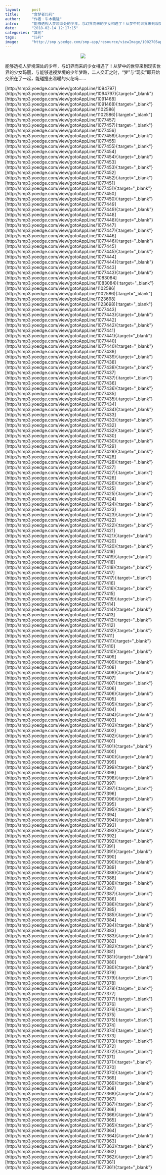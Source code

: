 ```yaml
---
layout:     post
title:      "食梦者玛利"
author:     "作者：牛木義隆"
intro:      "能够透视人梦境深处的少年，与幻界而来的少女相遇了！从梦中的世界来到现实世界的少女玛丽，与能够透视梦境的少年梦路，二人交汇之时，“梦”与“现实”即开始交织在了一起，能碰撞出温暖的火花吗……"
date:       "2018-02-14 12:17:15"
categories: "其他"
tags:       "玛利"
image:      "http://smp.yoedge.com/smp-app/resource/viewImage/1002705appline.png"
---
```

<div style="text-align: center">
<p><img src="http://smp.yoedge.com/smp-app/resource/viewImage/1002705appline.png"/></p>
</div>
<p class="post-meta">
<span>能够透视人梦境深处的少年，与幻界而来的少女相遇了！从梦中的世界来到现实世界的少女玛丽，与能够透视梦境的少年梦路，二人交汇之时，“梦”与“现实”即开始交织在了一起，能碰撞出温暖的火花吗……</span>
</p>
[http://smp3.yoedge.com/view/gotoAppLine/1094797](http://smp3.yoedge.com/view/gotoAppLine/1094797){:target="_blank"}
[http://smp3.yoedge.com/view/gotoAppLine/1091468](http://smp3.yoedge.com/view/gotoAppLine/1091468){:target="_blank"}
[http://smp3.yoedge.com/view/gotoAppLine/1102586](http://smp3.yoedge.com/view/gotoAppLine/1102586){:target="_blank"}
[http://smp3.yoedge.com/view/gotoAppLine/1077457](http://smp3.yoedge.com/view/gotoAppLine/1077457){:target="_blank"}
[http://smp3.yoedge.com/view/gotoAppLine/1077456](http://smp3.yoedge.com/view/gotoAppLine/1077456){:target="_blank"}
[http://smp3.yoedge.com/view/gotoAppLine/1077455](http://smp3.yoedge.com/view/gotoAppLine/1077455){:target="_blank"}
[http://smp3.yoedge.com/view/gotoAppLine/1077454](http://smp3.yoedge.com/view/gotoAppLine/1077454){:target="_blank"}
[http://smp3.yoedge.com/view/gotoAppLine/1077453](http://smp3.yoedge.com/view/gotoAppLine/1077453){:target="_blank"}
[http://smp3.yoedge.com/view/gotoAppLine/1077452](http://smp3.yoedge.com/view/gotoAppLine/1077452){:target="_blank"}
[http://smp3.yoedge.com/view/gotoAppLine/1077451](http://smp3.yoedge.com/view/gotoAppLine/1077451){:target="_blank"}
[http://smp3.yoedge.com/view/gotoAppLine/1077450](http://smp3.yoedge.com/view/gotoAppLine/1077450){:target="_blank"}
[http://smp3.yoedge.com/view/gotoAppLine/1077449](http://smp3.yoedge.com/view/gotoAppLine/1077449){:target="_blank"}
[http://smp3.yoedge.com/view/gotoAppLine/1077448](http://smp3.yoedge.com/view/gotoAppLine/1077448){:target="_blank"}
[http://smp3.yoedge.com/view/gotoAppLine/1077447](http://smp3.yoedge.com/view/gotoAppLine/1077447){:target="_blank"}
[http://smp3.yoedge.com/view/gotoAppLine/1077446](http://smp3.yoedge.com/view/gotoAppLine/1077446){:target="_blank"}
[http://smp3.yoedge.com/view/gotoAppLine/1077445](http://smp3.yoedge.com/view/gotoAppLine/1077445){:target="_blank"}
[http://smp3.yoedge.com/view/gotoAppLine/1077444](http://smp3.yoedge.com/view/gotoAppLine/1077444){:target="_blank"}
[http://smp3.yoedge.com/view/gotoAppLine/1077443](http://smp3.yoedge.com/view/gotoAppLine/1077443){:target="_blank"}
[http://smp3.yoedge.com/view/gotoAppLine/1083084](http://smp3.yoedge.com/view/gotoAppLine/1083084){:target="_blank"}
[http://smp3.yoedge.com/view/gotoAppLine/1102586](http://smp3.yoedge.com/view/gotoAppLine/1102586){:target="_blank"}
[http://smp3.yoedge.com/view/gotoAppLine/1123698](http://smp3.yoedge.com/view/gotoAppLine/1123698){:target="_blank"}
[http://smp3.yoedge.com/view/gotoAppLine/1077443](http://smp3.yoedge.com/view/gotoAppLine/1077443){:target="_blank"}
[http://smp3.yoedge.com/view/gotoAppLine/1077442](http://smp3.yoedge.com/view/gotoAppLine/1077442){:target="_blank"}
[http://smp3.yoedge.com/view/gotoAppLine/1077441](http://smp3.yoedge.com/view/gotoAppLine/1077441){:target="_blank"}
[http://smp3.yoedge.com/view/gotoAppLine/1077440](http://smp3.yoedge.com/view/gotoAppLine/1077440){:target="_blank"}
[http://smp3.yoedge.com/view/gotoAppLine/1077439](http://smp3.yoedge.com/view/gotoAppLine/1077439){:target="_blank"}
[http://smp3.yoedge.com/view/gotoAppLine/1077438](http://smp3.yoedge.com/view/gotoAppLine/1077438){:target="_blank"}
[http://smp3.yoedge.com/view/gotoAppLine/1077437](http://smp3.yoedge.com/view/gotoAppLine/1077437){:target="_blank"}
[http://smp3.yoedge.com/view/gotoAppLine/1077436](http://smp3.yoedge.com/view/gotoAppLine/1077436){:target="_blank"}
[http://smp3.yoedge.com/view/gotoAppLine/1077435](http://smp3.yoedge.com/view/gotoAppLine/1077435){:target="_blank"}
[http://smp3.yoedge.com/view/gotoAppLine/1077434](http://smp3.yoedge.com/view/gotoAppLine/1077434){:target="_blank"}
[http://smp3.yoedge.com/view/gotoAppLine/1077433](http://smp3.yoedge.com/view/gotoAppLine/1077433){:target="_blank"}
[http://smp3.yoedge.com/view/gotoAppLine/1077432](http://smp3.yoedge.com/view/gotoAppLine/1077432){:target="_blank"}
[http://smp3.yoedge.com/view/gotoAppLine/1077430](http://smp3.yoedge.com/view/gotoAppLine/1077430){:target="_blank"}
[http://smp3.yoedge.com/view/gotoAppLine/1077429](http://smp3.yoedge.com/view/gotoAppLine/1077429){:target="_blank"}
[http://smp3.yoedge.com/view/gotoAppLine/1077428](http://smp3.yoedge.com/view/gotoAppLine/1077428){:target="_blank"}
[http://smp3.yoedge.com/view/gotoAppLine/1077427](http://smp3.yoedge.com/view/gotoAppLine/1077427){:target="_blank"}
[http://smp3.yoedge.com/view/gotoAppLine/1077426](http://smp3.yoedge.com/view/gotoAppLine/1077426){:target="_blank"}
[http://smp3.yoedge.com/view/gotoAppLine/1077425](http://smp3.yoedge.com/view/gotoAppLine/1077425){:target="_blank"}
[http://smp3.yoedge.com/view/gotoAppLine/1077424](http://smp3.yoedge.com/view/gotoAppLine/1077424){:target="_blank"}
[http://smp3.yoedge.com/view/gotoAppLine/1077423](http://smp3.yoedge.com/view/gotoAppLine/1077423){:target="_blank"}
[http://smp3.yoedge.com/view/gotoAppLine/1077422](http://smp3.yoedge.com/view/gotoAppLine/1077422){:target="_blank"}
[http://smp3.yoedge.com/view/gotoAppLine/1077421](http://smp3.yoedge.com/view/gotoAppLine/1077421){:target="_blank"}
[http://smp3.yoedge.com/view/gotoAppLine/1077420](http://smp3.yoedge.com/view/gotoAppLine/1077420){:target="_blank"}
[http://smp3.yoedge.com/view/gotoAppLine/1077419](http://smp3.yoedge.com/view/gotoAppLine/1077419){:target="_blank"}
[http://smp3.yoedge.com/view/gotoAppLine/1077418](http://smp3.yoedge.com/view/gotoAppLine/1077418){:target="_blank"}
[http://smp3.yoedge.com/view/gotoAppLine/1077417](http://smp3.yoedge.com/view/gotoAppLine/1077417){:target="_blank"}
[http://smp3.yoedge.com/view/gotoAppLine/1077416](http://smp3.yoedge.com/view/gotoAppLine/1077416){:target="_blank"}
[http://smp3.yoedge.com/view/gotoAppLine/1077415](http://smp3.yoedge.com/view/gotoAppLine/1077415){:target="_blank"}
[http://smp3.yoedge.com/view/gotoAppLine/1077414](http://smp3.yoedge.com/view/gotoAppLine/1077414){:target="_blank"}
[http://smp3.yoedge.com/view/gotoAppLine/1077413](http://smp3.yoedge.com/view/gotoAppLine/1077413){:target="_blank"}
[http://smp3.yoedge.com/view/gotoAppLine/1077412](http://smp3.yoedge.com/view/gotoAppLine/1077412){:target="_blank"}
[http://smp3.yoedge.com/view/gotoAppLine/1077411](http://smp3.yoedge.com/view/gotoAppLine/1077411){:target="_blank"}
[http://smp3.yoedge.com/view/gotoAppLine/1077410](http://smp3.yoedge.com/view/gotoAppLine/1077410){:target="_blank"}
[http://smp3.yoedge.com/view/gotoAppLine/1077409](http://smp3.yoedge.com/view/gotoAppLine/1077409){:target="_blank"}
[http://smp3.yoedge.com/view/gotoAppLine/1077408](http://smp3.yoedge.com/view/gotoAppLine/1077408){:target="_blank"}
[http://smp3.yoedge.com/view/gotoAppLine/1077407](http://smp3.yoedge.com/view/gotoAppLine/1077407){:target="_blank"}
[http://smp3.yoedge.com/view/gotoAppLine/1077406](http://smp3.yoedge.com/view/gotoAppLine/1077406){:target="_blank"}
[http://smp3.yoedge.com/view/gotoAppLine/1077405](http://smp3.yoedge.com/view/gotoAppLine/1077405){:target="_blank"}
[http://smp3.yoedge.com/view/gotoAppLine/1077404](http://smp3.yoedge.com/view/gotoAppLine/1077404){:target="_blank"}
[http://smp3.yoedge.com/view/gotoAppLine/1077403](http://smp3.yoedge.com/view/gotoAppLine/1077403){:target="_blank"}
[http://smp3.yoedge.com/view/gotoAppLine/1077402](http://smp3.yoedge.com/view/gotoAppLine/1077402){:target="_blank"}
[http://smp3.yoedge.com/view/gotoAppLine/1077401](http://smp3.yoedge.com/view/gotoAppLine/1077401){:target="_blank"}
[http://smp3.yoedge.com/view/gotoAppLine/1077400](http://smp3.yoedge.com/view/gotoAppLine/1077400){:target="_blank"}
[http://smp3.yoedge.com/view/gotoAppLine/1077399](http://smp3.yoedge.com/view/gotoAppLine/1077399){:target="_blank"}
[http://smp3.yoedge.com/view/gotoAppLine/1077398](http://smp3.yoedge.com/view/gotoAppLine/1077398){:target="_blank"}
[http://smp3.yoedge.com/view/gotoAppLine/1077397](http://smp3.yoedge.com/view/gotoAppLine/1077397){:target="_blank"}
[http://smp3.yoedge.com/view/gotoAppLine/1077396](http://smp3.yoedge.com/view/gotoAppLine/1077396){:target="_blank"}
[http://smp3.yoedge.com/view/gotoAppLine/1077395](http://smp3.yoedge.com/view/gotoAppLine/1077395){:target="_blank"}
[http://smp3.yoedge.com/view/gotoAppLine/1077394](http://smp3.yoedge.com/view/gotoAppLine/1077394){:target="_blank"}
[http://smp3.yoedge.com/view/gotoAppLine/1077393](http://smp3.yoedge.com/view/gotoAppLine/1077393){:target="_blank"}
[http://smp3.yoedge.com/view/gotoAppLine/1077392](http://smp3.yoedge.com/view/gotoAppLine/1077392){:target="_blank"}
[http://smp3.yoedge.com/view/gotoAppLine/1077391](http://smp3.yoedge.com/view/gotoAppLine/1077391){:target="_blank"}
[http://smp3.yoedge.com/view/gotoAppLine/1077390](http://smp3.yoedge.com/view/gotoAppLine/1077390){:target="_blank"}
[http://smp3.yoedge.com/view/gotoAppLine/1077389](http://smp3.yoedge.com/view/gotoAppLine/1077389){:target="_blank"}
[http://smp3.yoedge.com/view/gotoAppLine/1077388](http://smp3.yoedge.com/view/gotoAppLine/1077388){:target="_blank"}
[http://smp3.yoedge.com/view/gotoAppLine/1077387](http://smp3.yoedge.com/view/gotoAppLine/1077387){:target="_blank"}
[http://smp3.yoedge.com/view/gotoAppLine/1077386](http://smp3.yoedge.com/view/gotoAppLine/1077386){:target="_blank"}
[http://smp3.yoedge.com/view/gotoAppLine/1077385](http://smp3.yoedge.com/view/gotoAppLine/1077385){:target="_blank"}
[http://smp3.yoedge.com/view/gotoAppLine/1077384](http://smp3.yoedge.com/view/gotoAppLine/1077384){:target="_blank"}
[http://smp3.yoedge.com/view/gotoAppLine/1077383](http://smp3.yoedge.com/view/gotoAppLine/1077383){:target="_blank"}
[http://smp3.yoedge.com/view/gotoAppLine/1077382](http://smp3.yoedge.com/view/gotoAppLine/1077382){:target="_blank"}
[http://smp3.yoedge.com/view/gotoAppLine/1077381](http://smp3.yoedge.com/view/gotoAppLine/1077381){:target="_blank"}
[http://smp3.yoedge.com/view/gotoAppLine/1077380](http://smp3.yoedge.com/view/gotoAppLine/1077380){:target="_blank"}
[http://smp3.yoedge.com/view/gotoAppLine/1077379](http://smp3.yoedge.com/view/gotoAppLine/1077379){:target="_blank"}
[http://smp3.yoedge.com/view/gotoAppLine/1077378](http://smp3.yoedge.com/view/gotoAppLine/1077378){:target="_blank"}
[http://smp3.yoedge.com/view/gotoAppLine/1077377](http://smp3.yoedge.com/view/gotoAppLine/1077377){:target="_blank"}
[http://smp3.yoedge.com/view/gotoAppLine/1077376](http://smp3.yoedge.com/view/gotoAppLine/1077376){:target="_blank"}
[http://smp3.yoedge.com/view/gotoAppLine/1077375](http://smp3.yoedge.com/view/gotoAppLine/1077375){:target="_blank"}
[http://smp3.yoedge.com/view/gotoAppLine/1077374](http://smp3.yoedge.com/view/gotoAppLine/1077374){:target="_blank"}
[http://smp3.yoedge.com/view/gotoAppLine/1077373](http://smp3.yoedge.com/view/gotoAppLine/1077373){:target="_blank"}
[http://smp3.yoedge.com/view/gotoAppLine/1077372](http://smp3.yoedge.com/view/gotoAppLine/1077372){:target="_blank"}
[http://smp3.yoedge.com/view/gotoAppLine/1077371](http://smp3.yoedge.com/view/gotoAppLine/1077371){:target="_blank"}
[http://smp3.yoedge.com/view/gotoAppLine/1077370](http://smp3.yoedge.com/view/gotoAppLine/1077370){:target="_blank"}
[http://smp3.yoedge.com/view/gotoAppLine/1077369](http://smp3.yoedge.com/view/gotoAppLine/1077369){:target="_blank"}
[http://smp3.yoedge.com/view/gotoAppLine/1077368](http://smp3.yoedge.com/view/gotoAppLine/1077368){:target="_blank"}
[http://smp3.yoedge.com/view/gotoAppLine/1077367](http://smp3.yoedge.com/view/gotoAppLine/1077367){:target="_blank"}
[http://smp3.yoedge.com/view/gotoAppLine/1077366](http://smp3.yoedge.com/view/gotoAppLine/1077366){:target="_blank"}
[http://smp3.yoedge.com/view/gotoAppLine/1077365](http://smp3.yoedge.com/view/gotoAppLine/1077365){:target="_blank"}
[http://smp3.yoedge.com/view/gotoAppLine/1077364](http://smp3.yoedge.com/view/gotoAppLine/1077364){:target="_blank"}
[http://smp3.yoedge.com/view/gotoAppLine/1077363](http://smp3.yoedge.com/view/gotoAppLine/1077363){:target="_blank"}
[http://smp3.yoedge.com/view/gotoAppLine/1077362](http://smp3.yoedge.com/view/gotoAppLine/1077362){:target="_blank"}
[http://smp3.yoedge.com/view/gotoAppLine/1077361](http://smp3.yoedge.com/view/gotoAppLine/1077361){:target="_blank"}


